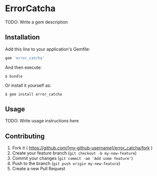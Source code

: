 # ErrorCatcha

TODO: Write a gem description

## Installation

Add this line to your application's Gemfile:

```ruby
gem 'error_catcha'
```

And then execute:

    $ bundle

Or install it yourself as:

    $ gem install error_catcha

## Usage

TODO: Write usage instructions here

## Contributing

1. Fork it ( https://github.com/[my-github-username]/error_catcha/fork )
2. Create your feature branch (`git checkout -b my-new-feature`)
3. Commit your changes (`git commit -am 'Add some feature'`)
4. Push to the branch (`git push origin my-new-feature`)
5. Create a new Pull Request
